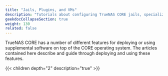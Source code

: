 ```yaml
---
title: "Jails, Plugins, and VMs"
description: "Tutorials about configuring TrueNAS CORE jails, specialized jails called plugins, and virtual machines for full operating system deployments."
geekdocCollapseSection: true
weight: 130
related: false
---
```


TrueNAS CORE has a number of different features for deploying or using supplemental software on top of the CORE operating system.
The articles contained here describe and guide through deploying and using these features.

{{< children depth="2" description="true" >}}
